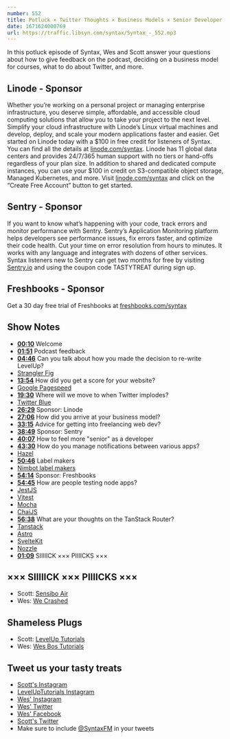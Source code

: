 ```yaml
---
number: 552
title: Potluck × Twitter Thoughts × Business Models × Senior Developer
date: 1671624000769
url: https://traffic.libsyn.com/syntax/Syntax_-_552.mp3
---
```


In this potluck episode of Syntax, Wes and Scott answer your questions about how to give feedback on the podcast, deciding on a business model for courses, what to do about Twitter, and more.

## Linode  - Sponsor

Whether you’re working on a personal project or managing enterprise infrastructure, you deserve simple, affordable, and accessible cloud computing solutions that allow you to take your project to the next level. Simplify your cloud infrastructure with Linode’s Linux virtual machines and develop, deploy, and scale your modern applications faster and easier. Get started on Linode today with a $100 in free credit for listeners of Syntax. You can find all the details at [linode.com/syntax](https://linode.com/syntax). Linode has 11 global data centers and provides 24/7/365 human support with no tiers or hand-offs regardless of your plan size. In addition to shared and dedicated compute instances, you can use your $100 in credit on S3-compatible object storage, Managed Kubernetes, and more. Visit [linode.com/syntax](https://linode.com/syntax) and click on the “Create Free Account” button to get started.

## Sentry - Sponsor

If you want to know what’s happening with your code, track errors and monitor performance with Sentry. Sentry’s Application Monitoring platform helps developers see performance issues, fix errors faster, and optimize their code health. Cut your time on error resolution from hours to minutes. It works with any language and integrates with dozens of other services. Syntax listeners new to Sentry can get two months for  free by visiting [Sentry.io](https://sentry.io) and using the coupon code TASTYTREAT during sign up.

## Freshbooks - Sponsor

Get a 30 day free trial of Freshbooks at [freshbooks.com/syntax](https://freshbooks.com/syntax)

## Show Notes

* **[00:10](#t=00:10)** Welcome
* **[01:51](#t=01:51)** Podcast feedback
* **[04:46](#t=04:46)** Can you talk about how you made the decision to re-write LevelUp?
* [Strangler Fig](https://learn.microsoft.com/en-us/azure/architecture/patterns/strangler-fig)
* **[13:54](#t=13:54)** How did you get a score for your website?
* [Google Pagespeed](https://developers.google.com/speed/)
* **[19:30](#t=19:30)** Where will we move to when Twitter implodes?
* [Twitter Blue](https://help.twitter.com/en/using-twitter/twitter-blue)
* **[26:29](#t=26:29)** Sponsor: Linode
* **[27:06](#t=27:06)** How did you arrive at your business model?
* **[33:15](#t=33:15)** Advice for getting into freelancing web dev?
* **[38:49](#t=38:49)** Sponsor: Sentry
* **[40:07](#t=40:07)** How to feel more "senior" as a developer
* **[43:30](#t=43:30)** How do you manage notifications between various apps?
* [Hazel](https://www.noodlesoft.com)
* **[50:46](#t=50:46)** Label makers
* [Nimbot label makers](https://niimbotd11.com)
* **[54:14](#t=54:14)** Sponsor: Freshbooks
* **[54:45](#t=54:45)** How are people testing node apps?
* [JestJS](https://jestjs.io)
* [Vitest](https://vitest.dev)
* [Mocha](https://mochajs.org)
* [ChaiJS](https://www.chaijs.com)
* **[56:38](#t=56:38)** What are your thoughts on the TanStack Router?
* [Tanstack](https://tanstack.com/router/v1/docs/overview)
* [Astro](https://astro.build)
* [SvelteKit](https://kit.svelte.dev)
* [Nozzle](https://nozzle.io)
* **[01:09](#t=01:09)** SIIIIICK ××× PIIIICKS ×××

## ××× SIIIIICK ××× PIIIICKS ×××

* Scott: [Sensibo Air](https://amzn.to/3VAbZor)
* Wes: [We Crashed](https://en.wikipedia.org/wiki/WeCrashed)

## Shameless Plugs

* Scott: [LevelUp Tutorials](https://levelup.video)
* Wes: [Wes Bos Tutorials](https://wesbos.com/courses)

## Tweet us your tasty treats

* [Scott's Instagram](https://www.instagram.com/stolinski/)
* [LevelUpTutorials Instagram](https://www.instagram.com/LevelUpTutorials/)
* [Wes' Instagram](https://www.instagram.com/wesbos/)
* [Wes' Twitter](https://twitter.com/wesbos)
* [Wes' Facebook](https://www.facebook.com/wesbos.developer)
* [Scott's Twitter](https://twitter.com/stolinski)
* Make sure to include [@SyntaxFM](https://twitter.com/SyntaxFM) in your tweets
